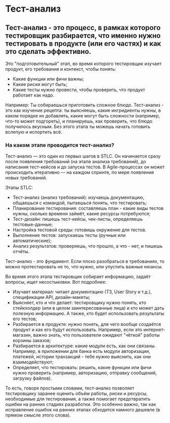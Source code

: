 # Тест-анализ

## Тест-анализ - это процесс, в рамках которого тестировщик разбирается, что именно нужно тестировать в продукте (или его частях) и как это сделать эффективно. 

Это "подготовительный" этап, во время которого тестировщик изучает продукт, его требования и контекст, чтобы понять:

- Какие функции или фичи важны;
- Какие риски могут быть;
- Какие тесты нужно провести, чтобы проверить, что продукт работает как надо.

Например:
Ты собираешься приготовить сложное блюдо. Тест-анализ - это как изучение рецепта: ты выясняешь, какие ингридиенты нужны, в каком порядке их добавлять, какие могут быть сложности (например, что-то может подгореть), и планируешь, как проверить, что блюдо получилось вкусным. Без этого этапа ты можешь начать готовить вслепую и испортить всё.

### На каком этапе проводится тест-анализ?

Тест-анализ — это один из первых шагов в STLC. Он начинается сразу после появления требований (на этапе анализа требований), до написания тест-кейсов и до запуска тестов.
В Agile-процессах он может происходить итеративно — на каждом спринте, по мере появления новых требований.

Этапы STLC:
- Тест-анализ (анализ требований): изучаешь документацию, общаешься с командой, пытаешься понять, что тестировать;
- Планирование тестирования: составляешь план - какие виды тестов нужны, сколько времени займёт, какие ресурсы потребуются;
- Тест-дизайн: пишешь тест-кейсы, чек-листы, определяешь тестовые-данные;
- Настройка тестовой среды: готовишь окружение для тестов.
- Выполнение тестов: запускаешь тесты (ручные или автоматические);
- Анализ результатов: проверяешь, что прошло, а что - нет, и пишешь отчёты.

Тест-анализ - это фундамент. Если плохо разобраться в требованиях, то можно протестировать не то, что нужно, или упустить важные нюансы.

Во время этого этапа тестировщик собирает информацию, задаёт вопросы, ищет несостыковки. Вот подробнее:
- Изучает материал: читает документацию (ТЗ, User Story и т.д.), спецификации API, дизайн-макеты;
- Выясняет, кто и что делает: тестировщику нужно понять, кто стейкхолдер (или в целом заинтересованные лица) и кто может дать полезную информацию. А также, кто будет использовать результаты его тестов;
- Разбирается в продукте: нужно понять, для чего вообще создаётся продукт и как его будут использовать. Например, если это интернет-магазин, важно знать, что пользователи ожидают "чёткой" работы корзины заказов;
- Разбирается в архитектуре: какие модули есть, как они связаны. Например, в приложении для банка есть модули авторизации, платежей, истории транзакций - тебе нужно выяснить, как они взаимодействуют;
- Определяет, что тестировать: решить, какие функции или фичи нужно проверить (например, авторизацию, отправку сообщений, загрузку файлов). 

То есть, говоря простыми словами, тест-анализ позволяет тестировщику заранее оценить объём работы, риски и ресурсы, необходимые для тестирования, а также помогает предотвратить ошибки на ранних стадиях разработки. Это особенно важно, так как исправление ошибок на ранних этапах обходится намного дешевле (в прямом смысле этого слова).